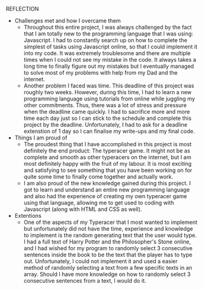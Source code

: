 REFLECTION
- Challenges met and how I overcame them
  - Throughout this entire project, I was always challenged by the fact that I am totally new to the programming language that I was using: Javascript. I had to constantly search up on how to complete the simplest of tasks using Javascript online, so that I could implement it into my code. It was extremely troublesome and there are multiple times when I could not see my mistake in the code. It always takes a long time to finally figure out my mistakes but I eventually managed to solve most of my problems with help from my Dad and the internet. 
  - Another problem I faced was time. This deadline of this project was roughly two weeks. However, during this time, I had to learn a new programming language using tutorials from online while juggling my other commitments. Thus, there was a lot of stress and pressure when the deadline came quickly. I had to sacrifice more and more time each day just so I can stick to the schedule and complete this project by the deadline. Unfortunately, I had to ask for a deadline extenstion of 1 day so I can finalise my write-ups and my final code. 
- Things I am proud of
  - The proudest thing that I have accomplished in this project is most definitely the end product: The typeracer game. It might not be as complete and smooth as other typeracers on the internet, but I am most definitely happy with the fruit of my labour. It is most exciting and satisfying to see something that you have been working on for quite some time to finally come together and actually work. 
  - I am also proud of the new knowledge gained during this project. I got to learn and understand an entire new programming language and also had the experience of creating my own typeracer game using that language, allowing me to get used to coding with Javascript (along with HTML and CSS as well).
- Extentions 
  - One of the aspects of my Typeracer that I most wanted to implement but unfortunately did not have the time, experience and knowledge to implement is the random generating text that the user would type. I had a full text of Harry Potter and the Philosopher's Stone online, and I had wished for my program to randomly select 3 consecutive sentences inside the book to be the text that the player has to type out. Unfortunately, I could not implement it and used a easier method of randomly selecting a text from a few specific texts in an array. Should I have more knowledge on how to randomly select 3 consecutive sentences from a text, I would do it.
